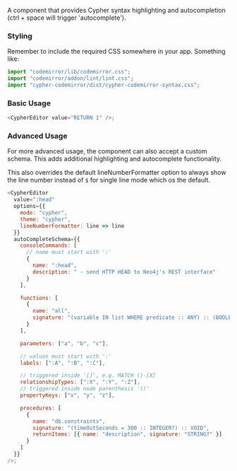 A component that provides Cypher syntax highlighting and autocompletion (ctrl +
space will trigger 'autocomplete').

### Styling

Remember to include the required CSS somewhere in your app. Something like:

```javascript
import "codemirror/lib/codemirror.css";
import "codemirror/addon/lint/lint.css";
import "cypher-codemirror/dist/cypher-codemirror-syntax.css";
```

### Basic Usage

```javascript
<CypherEditor value="RETURN 1" />;
```

### Advanced Usage

For more advanced usage, the component can also accept a custom schema. This
adds additional highlighting and autocomplete functionality.

This also overrides the default lineNumberFormatter option to always show the
line number instead of `$` for single line mode which os the default.

```javascript
<CypherEditor
  value=":head"
  options={{
    mode: "cypher",
    theme: "cypher",
    lineNumberFormatter: line => line
  }}
  autoCompleteSchema={{
    consoleCommands: [
      // name must start with ':'
      {
        name: ":head",
        description: " - send HTTP HEAD to Neo4j's REST interface"
      }
    ],

    functions: [
      {
        name: "all",
        signature: "(variable IN list WHERE predicate :: ANY) :: (BOOLEAN)"
      }
    ],

    parameters: ["a", "b", "c"],

    // values must start with ':'
    labels: [":A", ":B", ":C"],

    // triggered inside '[]', e.g. MATCH ()-[X]
    relationshipTypes: [":X", ":Y", ":Z"],
    // triggered inside node parenthesis '()'
    propertyKeys: ["x", "y", "z"],

    procedures: [
      {
        name: "db.constraints",
        signature: "(timeOutSeconds = 300 :: INTEGER?) :: VOID",
        returnItems: [{ name: "description", signature: "STRING?" }]
      }
    ]
  }}
/>;
```
